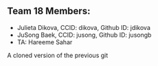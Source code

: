 ## Team 18 Members:
- Julieta Dikova, CCID: dikova, Github ID: jdikova
- JuSong Baek, CCID: jusong, Github ID: jusongb
- TA: Hareeme Sahar

A cloned version of the previous git
